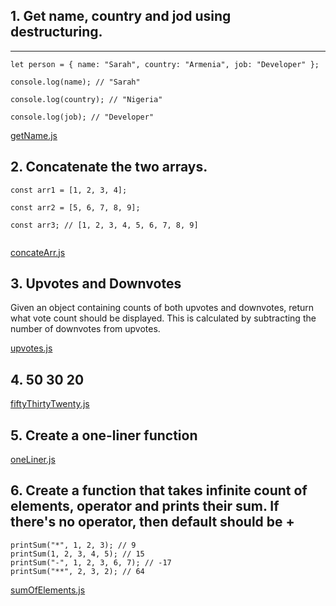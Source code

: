 ## 1. Get name, country and jod using destructuring.
___

```
let person = { name: "Sarah", country: "Armenia", job: "Developer" };

console.log(name); // "Sarah"

console.log(country); // "Nigeria"

console.log(job); // "Developer" 
```
[getName.js](getName.js)

## 2. Concatenate the two arrays.

```
const arr1 = [1, 2, 3, 4];

const arr2 = [5, 6, 7, 8, 9];

const arr3; // [1, 2, 3, 4, 5, 6, 7, 8, 9]
 
```
[concateArr.js](concateArr.js)

## 3. Upvotes and Downvotes

Given an object containing counts of both upvotes and downvotes, return what vote count should be
displayed. This is calculated by subtracting the number of downvotes from upvotes.

[upvotes.js](upwotes.js)

## 4. 50 30 20 

[fiftyThirtyTwenty.js](fiftyThirtyTwenty.js)

## 5. Create a one-liner function


[oneLiner.js](oneLiner.js)

## 6. Create a function that takes infinite count of elements, operator and prints their sum. If there's no operator, then default should be +

```
printSum("*", 1, 2, 3); // 9
printSum(1, 2, 3, 4, 5); // 15
printSum("-", 1, 2, 3, 6, 7); // -17
printSum("**", 2, 3, 2); // 64
```

[sumOfElements.js](sumOfElements.js)